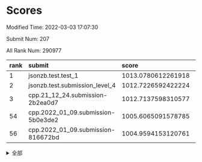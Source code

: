 # Scores

Modified Time: 2022-03-03 17:07:30

Submit Num: 207

All Rank Num: 290977

| rank |               submit               |       score        |       sigma        | pk_num |
| :--- | :--------------------------------- | :----------------- | :----------------- | :----- |
| 1    | jsonzb.test.test_1                 | 1013.0780612261918 | 0.8167207864769679 | 5623   |
| 2    | jsonzb.test.submission_level_4     | 1012.7226592422224 | 0.7852921686269924 | 5623   |
| 3    | cpp.21_12_24.submission-2b2ea0d7   | 1012.7137598310577 | 0.7919249387024188 | 5621   |
| 54   | cpp.2022_01_09.submission-5b0e3de2 | 1005.6065091578785 | 0.7265176504272611 | 5622   |
| 56   | cpp.2022_01_09.submission-816672bd | 1004.9594153120761 | 0.7295122556033103 | 5622   |


<details>
<summary>全部</summary>

| rank |                 submit                 |       score        |       sigma        | pk_num |
| :--- | :------------------------------------- | :----------------- | :----------------- | :----- |
| 1    | jsonzb.test.test_1                     | 1013.0780612261918 | 0.8167207864769679 | 5623   |
| 2    | jsonzb.test.submission_level_4         | 1012.7226592422224 | 0.7852921686269924 | 5623   |
| 3    | cpp.21_12_24.submission-2b2ea0d7       | 1012.7137598310577 | 0.7919249387024188 | 5621   |
| 4    | gobigger.level_3.submission_level_3_10 | 1011.3882262227154 | 0.7663058183680818 | 5623   |
| 5    | gobigger.level_3.submission_level_3_42 | 1011.2365183827105 | 0.754439866003297  | 5621   |
| 6    | gobigger.level_3.submission_level_3_19 | 1011.1790884072292 | 0.7715868513647998 | 5622   |
| 7    | gobigger.level_3.submission_level_3_26 | 1011.1260683539405 | 0.7665341016299069 | 5625   |
| 8    | gobigger.level_3.submission_level_3_43 | 1010.8869869576498 | 0.7782194799945343 | 5624   |
| 9    | gobigger.level_3.submission_level_3_38 | 1010.8609863307862 | 0.7563915330927304 | 5625   |
| 10   | gobigger.level_3.submission_level_3_11 | 1010.8334650234658 | 0.7675711777726603 | 5619   |
| 11   | gobigger.level_3.submission_level_3_7  | 1010.7433298256922 | 0.7548304810496994 | 5625   |
| 12   | gobigger.level_3.submission_level_3_35 | 1010.6398289728702 | 0.7794200106554329 | 5623   |
| 13   | gobigger.level_3.submission_level_3_0  | 1010.6246370010548 | 0.7688141435454969 | 5625   |
| 14   | gobigger.level_3.submission_level_3_20 | 1010.6084827062856 | 0.7765865466879599 | 5626   |
| 15   | gobigger.level_3.submission_level_3_47 | 1010.5920073350591 | 0.7611075645241233 | 5622   |
| 16   | gobigger.level_3.submission_level_3_3  | 1010.5892182674739 | 0.7797497328959434 | 5622   |
| 17   | gobigger.level_3.submission_level_3_25 | 1010.569042460301  | 0.7644667520465321 | 5626   |
| 18   | gobigger.level_3.submission_level_3_5  | 1010.4465680208796 | 0.7612189039483706 | 5621   |
| 19   | gobigger.level_3.submission_level_3_36 | 1010.429500364878  | 0.7779104047590555 | 5624   |
| 20   | gobigger.level_3.submission_level_3_40 | 1010.3790355646844 | 0.7725221848730309 | 5626   |
| 21   | gobigger.level_3.submission_level_3_29 | 1010.376156865613  | 0.7510703328302806 | 5626   |
| 22   | gobigger.level_3.submission_level_3_15 | 1010.3510842542262 | 0.7626719549783284 | 5622   |
| 23   | gobigger.level_3.submission_level_3_1  | 1010.2691207525463 | 0.7847397200985893 | 5620   |
| 24   | gobigger.level_3.submission_level_3_27 | 1010.2682336119584 | 0.7529021801045561 | 5625   |
| 25   | gobigger.level_3.submission_level_3_39 | 1010.1839517163211 | 0.7435364491559404 | 5619   |
| 26   | gobigger.level_3.submission_level_3_4  | 1010.1312614267392 | 0.7393609934280694 | 5620   |
| 27   | gobigger.level_3.submission_level_3_46 | 1010.1055836657503 | 0.76746152865284   | 5621   |
| 28   | gobigger.level_3.submission_level_3_49 | 1010.0861039973807 | 0.7571730265440278 | 5625   |
| 29   | gobigger.level_3.submission_level_3_6  | 1010.0642245156392 | 0.7406270778836119 | 5624   |
| 30   | gobigger.level_3.submission_level_3_2  | 1010.0233119021614 | 0.7859062828077786 | 5626   |
| 31   | gobigger.level_3.submission_level_3_17 | 1010.0160653144939 | 0.781432649446242  | 5627   |
| 32   | gobigger.level_3.submission_level_3_16 | 1010.0102058437583 | 0.7515624880317409 | 5617   |
| 33   | gobigger.level_3.submission_level_3_14 | 1009.9827166915056 | 0.7566230948657184 | 5621   |
| 34   | gobigger.level_3.submission_level_3_34 | 1009.9777518605869 | 0.754506880089304  | 5623   |
| 35   | gobigger.level_3.submission_level_3_23 | 1009.943189003611  | 0.7474413684453941 | 5620   |
| 36   | gobigger.level_3.submission_level_3_33 | 1009.8972334441427 | 0.7575437416920346 | 5628   |
| 37   | gobigger.level_3.submission_level_3_32 | 1009.8351315648808 | 0.7531108355805531 | 5624   |
| 38   | gobigger.level_3.submission_level_3_13 | 1009.8261251048966 | 0.768886273693523  | 5613   |
| 39   | gobigger.level_3.submission_level_3_22 | 1009.6162105604345 | 0.751301391071433  | 5627   |
| 40   | gobigger.level_3.submission_level_3_31 | 1009.601551400509  | 0.7492005974868423 | 5618   |
| 41   | gobigger.level_3.submission_level_3_45 | 1009.5419072716029 | 0.7398994528480484 | 5624   |
| 42   | gobigger.level_3.submission_level_3_37 | 1009.532290396612  | 0.7609814498446428 | 5627   |
| 43   | gobigger.level_3.submission_level_3_12 | 1009.4439829476979 | 0.7384012947631058 | 5620   |
| 44   | gobigger.level_3.submission_level_3_30 | 1009.3993554272907 | 0.7574933362193255 | 5623   |
| 45   | gobigger.level_3.submission_level_3_8  | 1009.3694791384938 | 0.7579428523667443 | 5619   |
| 46   | gobigger.level_3.submission_level_3_21 | 1009.3488797316012 | 0.7431412040325033 | 5624   |
| 47   | gobigger.level_3.submission_level_3_44 | 1009.3388658698493 | 0.7651787267570547 | 5626   |
| 48   | gobigger.level_3.submission_level_3_48 | 1009.3178114672725 | 0.7493755843443908 | 5624   |
| 49   | gobigger.level_3.submission_level_3_41 | 1009.1855807873432 | 0.747774328425091  | 5622   |
| 50   | gobigger.level_3.submission_level_3_28 | 1009.1513415415263 | 0.7512552541337999 | 5626   |
| 51   | gobigger.level_3.submission_level_3_18 | 1009.1111649894804 | 0.7425835357245161 | 5621   |
| 52   | gobigger.level_3.submission_level_3_24 | 1008.9535394888977 | 0.7503242560780401 | 5624   |
| 53   | gobigger.level_3.submission_level_3_9  | 1008.9368949327268 | 0.7719965836806313 | 5617   |
| 54   | cpp.2022_01_09.submission-5b0e3de2     | 1005.6065091578785 | 0.7265176504272611 | 5622   |
| 55   | gobigger.level_1.submission_level_1_12 | 1005.0019699117469 | 0.7239138545855021 | 5620   |
| 56   | cpp.2022_01_09.submission-816672bd     | 1004.9594153120761 | 0.7295122556033103 | 5622   |
| 57   | gobigger.level_1.submission_level_1_28 | 1004.8068364638316 | 0.7189459548272297 | 5620   |
| 58   | gobigger.level_1.submission_level_1_3  | 1004.4383545893401 | 0.712457238157674  | 5629   |
| 59   | gobigger.level_1.submission_level_1_11 | 1004.4114619418499 | 0.7271024399258295 | 5623   |
| 60   | gobigger.level_1.submission_level_1_26 | 1004.3032946671485 | 0.7198689337406442 | 5626   |
| 61   | gobigger.level_1.submission_level_1_49 | 1004.2439626871646 | 0.7201543984328842 | 5622   |
| 62   | gobigger.level_1.submission_level_1_4  | 1004.2368238264888 | 0.7152703136334734 | 5625   |
| 63   | gobigger.level_1.submission_level_1_24 | 1004.1715922052135 | 0.7168673311162501 | 5624   |
| 64   | gobigger.level_1.submission_level_1_21 | 1004.1090392205818 | 0.7260736633638424 | 5621   |
| 65   | gobigger.level_1.submission_level_1_31 | 1004.018052769637  | 0.7266575430007944 | 5624   |
| 66   | gobigger.level_1.submission_level_1_20 | 1004.0043933250694 | 0.7250058089248983 | 5624   |
| 67   | gobigger.level_1.submission_level_1_48 | 1003.8765376015572 | 0.7237832647123508 | 5629   |
| 68   | gobigger.level_1.submission_level_1_6  | 1003.8705478704653 | 0.7126431531598524 | 5621   |
| 69   | gobigger.level_1.submission_level_1_7  | 1003.8198598976473 | 0.7162318793591386 | 5622   |
| 70   | gobigger.level_1.submission_level_1_18 | 1003.7087058979052 | 0.7214246930362603 | 5621   |
| 71   | gobigger.level_1.submission_level_1_16 | 1003.616900933791  | 0.7268127757885887 | 5624   |
| 72   | gobigger.level_1.submission_level_1_39 | 1003.5962169921809 | 0.716496581785462  | 5630   |
| 73   | gobigger.level_1.submission_level_1_44 | 1003.5206840992388 | 0.7300694804297829 | 5627   |
| 74   | gobigger.level_1.submission_level_1_34 | 1003.4251600134025 | 0.718268375657251  | 5626   |
| 75   | gobigger.level_1.submission_level_1_42 | 1003.405146646594  | 0.7238277414969847 | 5622   |
| 76   | gobigger.level_1.submission_level_1_41 | 1003.3046200631013 | 0.7168461606244926 | 5622   |
| 77   | gobigger.level_1.submission_level_1_40 | 1003.2409057949957 | 0.7214205733702678 | 5625   |
| 78   | gobigger.level_1.submission_level_1_27 | 1003.2408859419122 | 0.7231812585111456 | 5624   |
| 79   | gobigger.level_1.submission_level_1_47 | 1003.2347851631773 | 0.7216338952209728 | 5620   |
| 80   | gobigger.level_1.submission_level_1_14 | 1003.2066555713844 | 0.7251450171890409 | 5620   |
| 81   | gobigger.level_1.submission_level_1_22 | 1003.1941617256729 | 0.7112358170812302 | 5616   |
| 82   | gobigger.level_1.submission_level_1_36 | 1003.1068810888884 | 0.72377892229539   | 5621   |
| 83   | gobigger.level_1.submission_level_1_8  | 1003.1064598335072 | 0.7123202607348893 | 5623   |
| 84   | gobigger.level_1.submission_level_1_13 | 1003.1053574493216 | 0.7168805200412579 | 5623   |
| 85   | gobigger.level_1.submission_level_1_1  | 1003.0965819242655 | 0.7134730010117212 | 5619   |
| 86   | gobigger.level_1.submission_level_1_38 | 1003.0860709494779 | 0.7092487908433721 | 5626   |
| 87   | gobigger.level_1.submission_level_1_23 | 1003.0808734055539 | 0.7115524653109434 | 5622   |
| 88   | gobigger.level_1.submission_level_1_0  | 1003.07546510665   | 0.7287727755623031 | 5618   |
| 89   | gobigger.level_1.submission_level_1_43 | 1003.0274894138948 | 0.7206002286384502 | 5621   |
| 90   | gobigger.level_1.submission_level_1_33 | 1002.9956176011526 | 0.7176347821690623 | 5628   |
| 91   | gobigger.level_1.submission_level_1_15 | 1002.9829441906226 | 0.7178824863036931 | 5622   |
| 92   | gobigger.level_1.submission_level_1_9  | 1002.9459221001451 | 0.7073613480441786 | 5623   |
| 93   | gobigger.level_1.submission_level_1_2  | 1002.9329069358691 | 0.7081482360095731 | 5622   |
| 94   | gobigger.level_1.submission_level_1_25 | 1002.9206386121604 | 0.7209992643330916 | 5620   |
| 95   | gobigger.level_1.submission_level_1_5  | 1002.9201138096292 | 0.7113317580684809 | 5627   |
| 96   | gobigger.level_1.submission_level_1_17 | 1002.7818457458231 | 0.7228651635277396 | 5623   |
| 97   | gobigger.level_1.submission_level_1_46 | 1002.7698075738116 | 0.7172036445461407 | 5623   |
| 98   | gobigger.level_1.submission_level_1_45 | 1002.7657898652636 | 0.7180576385112665 | 5620   |
| 99   | gobigger.level_1.submission_level_1_10 | 1002.6325614356768 | 0.7185950719829725 | 5622   |
| 100  | gobigger.level_1.submission_level_1_19 | 1002.2956537022893 | 0.7238156346476965 | 5618   |
| 101  | gobigger.level_1.submission_level_1_30 | 1002.2432078194826 | 0.7131022424217212 | 5623   |
| 102  | gobigger.level_1.submission_level_1_35 | 1002.1779751817463 | 0.7091759765413973 | 5627   |
| 103  | gobigger.level_1.submission_level_1_29 | 1002.1183280719185 | 0.7092847403950715 | 5625   |
| 104  | gobigger.level_1.submission_level_1_32 | 1002.1084585938335 | 0.7054024820868714 | 5617   |
| 105  | gobigger.level_1.submission_level_1_37 | 1001.681606339924  | 0.7185923772018192 | 5626   |
| 106  | gobigger.random.submission_random_40   | 996.8743312983427  | 0.7219409890618363 | 5623   |
| 107  | gobigger.random.submission_random_43   | 996.8739551805718  | 0.716491091931071  | 5623   |
| 108  | gobigger.random.submission_random_27   | 996.7525887062252  | 0.7081826473358127 | 5628   |
| 109  | gobigger.random.submission_random_26   | 996.7421483202987  | 0.7018712223027443 | 5621   |
| 110  | gobigger.random.submission_random_37   | 996.7386882614393  | 0.70685909294575   | 5626   |
| 111  | gobigger.random.submission_random_9    | 996.5947507514708  | 0.7110927899765501 | 5617   |
| 112  | gobigger.random.submission_random_17   | 996.5800485808194  | 0.7292801647123365 | 5620   |
| 113  | gobigger.random.submission_random_28   | 996.4810296788204  | 0.7170955665461104 | 5621   |
| 114  | gobigger.random.submission_random_19   | 996.4749316688184  | 0.7115709528005358 | 5623   |
| 115  | gobigger.random.submission_random_25   | 996.4669312745172  | 0.70945841273664   | 5626   |
| 116  | gobigger.random.submission_random_32   | 996.4581271405788  | 0.7149543647585332 | 5624   |
| 117  | gobigger.random.submission_random_1    | 996.2987423300376  | 0.7154106024213899 | 5623   |
| 118  | gobigger.random.submission_random_38   | 996.2523212693475  | 0.7136441778685043 | 5625   |
| 119  | gobigger.random.submission_random_10   | 996.2279288073456  | 0.7100229801104085 | 5624   |
| 120  | gobigger.random.submission_random_13   | 996.2166274797943  | 0.7178084372984304 | 5626   |
| 121  | gobigger.random.submission_random_11   | 996.2088450518562  | 0.7090252997484235 | 5625   |
| 122  | gobigger.random.submission_random_35   | 996.170471492579   | 0.7105328033497879 | 5625   |
| 123  | gobigger.random.submission_random_20   | 996.1340867484525  | 0.6994043958520513 | 5621   |
| 124  | gobigger.random.submission_random_5    | 995.9500069413618  | 0.7125911989480557 | 5623   |
| 125  | gobigger.random.submission_random_15   | 995.947884718872   | 0.7105002128036011 | 5625   |
| 126  | gobigger.random.submission_random_48   | 995.9013892237936  | 0.7050185815468623 | 5624   |
| 127  | gobigger.random.submission_random_4    | 995.8883739866701  | 0.7096313020092379 | 5624   |
| 128  | gobigger.random.submission_random_44   | 995.8475593490958  | 0.7239454485279295 | 5619   |
| 129  | gobigger.random.submission_random_8    | 995.8294987505365  | 0.7202655177409574 | 5627   |
| 130  | gobigger.random.submission_random_21   | 995.8228502383918  | 0.7062316158734304 | 5626   |
| 131  | gobigger.random.submission_random_46   | 995.7918223500839  | 0.7142110581636189 | 5623   |
| 132  | gobigger.random.submission_random_33   | 995.7912968337655  | 0.7121845769525623 | 5623   |
| 133  | gobigger.random.submission_random_30   | 995.7118263105215  | 0.7188556824519546 | 5626   |
| 134  | gobigger.random.submission_random_14   | 995.6748174048051  | 0.7157894812203371 | 5621   |
| 135  | gobigger.random.submission_random_42   | 995.6603760731388  | 0.7062840327594402 | 5622   |
| 136  | gobigger.random.submission_random_22   | 995.6510708605102  | 0.7259874597444737 | 5625   |
| 137  | gobigger.random.submission_random_0    | 995.6502586117842  | 0.7140167903781872 | 5626   |
| 138  | gobigger.random.submission_random_45   | 995.593821837516   | 0.7256945492966762 | 5623   |
| 139  | gobigger.random.submission_random_39   | 995.5752813768881  | 0.7294996901202756 | 5624   |
| 140  | gobigger.random.submission_random_7    | 995.5238766287941  | 0.7089312827261295 | 5623   |
| 141  | gobigger.random.submission_random_24   | 995.5099190358306  | 0.7174031947327414 | 5619   |
| 142  | gobigger.random.submission_random_18   | 995.4629228916426  | 0.7017104498849167 | 5624   |
| 143  | gobigger.random.submission_random_34   | 995.453998243736   | 0.7239848803178877 | 5620   |
| 144  | gobigger.random.submission_random_23   | 995.3823901417453  | 0.6972418119403849 | 5621   |
| 145  | gobigger.random.submission_random_16   | 995.3536896153535  | 0.7096179185383378 | 5622   |
| 146  | gobigger.random.submission_random_12   | 995.3172397966672  | 0.700441238605732  | 5621   |
| 147  | gobigger.random.submission_random_49   | 995.2746046942668  | 0.7145333838894978 | 5616   |
| 148  | gobigger.random.submission_random_2    | 995.2711233285532  | 0.7132705691685799 | 5630   |
| 149  | gobigger.random.submission_random_41   | 995.2640719437021  | 0.7228490155707018 | 5623   |
| 150  | gobigger.random.submission_random_6    | 995.1677447818662  | 0.7223236379106693 | 5624   |
| 151  | gobigger.random.submission_random_47   | 995.1463652942233  | 0.7053921249259486 | 5620   |
| 152  | gobigger.random.submission_random_29   | 995.1154014097932  | 0.7137076182018987 | 5621   |
| 153  | gobigger.random.submission_random_36   | 995.0951260663563  | 0.7336434877403994 | 5626   |
| 154  | gobigger.random.submission_random_3    | 995.0156730569104  | 0.708627335174741  | 5621   |
| 155  | gobigger.random.submission_random_31   | 994.9824347867727  | 0.7151265679566106 | 5622   |
| 156  | gobigger.level_2.submission_level_2_0  | 994.1851453294255  | 0.7330007559351364 | 5628   |
| 157  | gobigger.level_2.submission_level_2_45 | 993.9243117875747  | 0.7293316141922778 | 5622   |
| 158  | gobigger.level_2.submission_level_2_28 | 993.6210348426426  | 0.7282303103431114 | 5627   |
| 159  | gobigger.level_2.submission_level_2_37 | 993.6140228237768  | 0.7507283935238047 | 5624   |
| 160  | gobigger.level_2.submission_level_2_15 | 993.5528009605455  | 0.7337779549184722 | 5622   |
| 161  | gobigger.level_2.submission_level_2_25 | 993.247837386596   | 0.7494351680037459 | 5619   |
| 162  | gobigger.level_2.submission_level_2_16 | 993.0443529031556  | 0.7373395262770107 | 5619   |
| 163  | gobigger.level_2.submission_level_2_12 | 992.9631705882772  | 0.7360675202511943 | 5623   |
| 164  | gobigger.level_2.submission_level_2_29 | 992.8707373346343  | 0.7393281670557456 | 5623   |
| 165  | gobigger.level_2.submission_level_2_27 | 992.8457415049713  | 0.7308062741192606 | 5623   |
| 166  | gobigger.level_2.submission_level_2_19 | 992.7432684307361  | 0.7424077843200829 | 5625   |
| 167  | gobigger.level_2.submission_level_2_26 | 992.6871736144202  | 0.7435786959474568 | 5619   |
| 168  | gobigger.level_2.submission_level_2_24 | 992.6847994829109  | 0.7396154479953488 | 5623   |
| 169  | gobigger.level_2.submission_level_2_36 | 992.67850324548    | 0.7283669112129649 | 5624   |
| 170  | gobigger.level_2.submission_level_2_13 | 992.67749599713    | 0.7482458432120384 | 5620   |
| 171  | gobigger.level_2.submission_level_2_31 | 992.6293569244211  | 0.7413377473128793 | 5623   |
| 172  | gobigger.level_2.submission_level_2_40 | 992.5922546412329  | 0.732964666011786  | 5628   |
| 173  | gobigger.level_2.submission_level_2_17 | 992.4824125205414  | 0.7343901139423575 | 5620   |
| 174  | gobigger.level_2.submission_level_2_22 | 992.332655448135   | 0.7536694686435087 | 5622   |
| 175  | gobigger.level_2.submission_level_2_18 | 992.2048535104338  | 0.727782141191903  | 5624   |
| 176  | gobigger.level_2.submission_level_2_11 | 992.1141034264177  | 0.7318229317597096 | 5628   |
| 177  | gobigger.level_2.submission_level_2_38 | 992.0577094203516  | 0.744249740652181  | 5618   |
| 178  | gobigger.level_2.submission_level_2_1  | 992.0497080003519  | 0.7523201937695049 | 5620   |
| 179  | gobigger.level_2.submission_level_2_21 | 991.931820690834   | 0.7623125779302138 | 5620   |
| 180  | gobigger.level_2.submission_level_2_35 | 991.877205022281   | 0.7502996674830846 | 5618   |
| 181  | gobigger.level_2.submission_level_2_49 | 991.8530746710575  | 0.7456947370900213 | 5620   |
| 182  | gobigger.level_2.submission_level_2_9  | 991.7980996455306  | 0.7341310982554058 | 5617   |
| 183  | gobigger.level_2.submission_level_2_14 | 991.7107732272161  | 0.7442231754581744 | 5624   |
| 184  | gobigger.level_2.submission_level_2_42 | 991.7015262916802  | 0.7591995477676622 | 5622   |
| 185  | gobigger.level_2.submission_level_2_46 | 991.68350610221    | 0.7442440227819077 | 5622   |
| 186  | gobigger.level_2.submission_level_2_2  | 991.6794767435117  | 0.752373011992606  | 5622   |
| 187  | gobigger.level_2.submission_level_2_20 | 991.6370216492207  | 0.7521523940439448 | 5620   |
| 188  | gobigger.level_2.submission_level_2_3  | 991.6253351036993  | 0.7409102721758847 | 5622   |
| 189  | gobigger.level_2.submission_level_2_33 | 991.6234115350298  | 0.7615143232135999 | 5625   |
| 190  | gobigger.level_2.submission_level_2_32 | 991.5263167600264  | 0.7450409590382372 | 5624   |
| 191  | gobigger.level_2.submission_level_2_30 | 991.5043885358614  | 0.748124727648018  | 5617   |
| 192  | gobigger.level_2.submission_level_2_5  | 991.4498286714226  | 0.7572200396440385 | 5626   |
| 193  | gobigger.level_2.submission_level_2_8  | 991.4041544369437  | 0.7273929728597789 | 5622   |
| 194  | gobigger.level_2.submission_level_2_48 | 991.385334961834   | 0.7410990547323886 | 5627   |
| 195  | gobigger.level_2.submission_level_2_39 | 991.3821811059303  | 0.7619847467093676 | 5626   |
| 196  | gobigger.level_2.submission_level_2_7  | 991.2657204304759  | 0.7578824797762514 | 5619   |
| 197  | gobigger.level_2.submission_level_2_44 | 991.2525258430861  | 0.7603995299159786 | 5618   |
| 198  | gobigger.level_2.submission_level_2_41 | 991.2043395283275  | 0.7583510907640336 | 5623   |
| 199  | gobigger.level_2.submission_level_2_4  | 991.0216306049913  | 0.7553449203395344 | 5624   |
| 200  | gobigger.level_2.submission_level_2_34 | 990.7596971369851  | 0.7718548902178338 | 5625   |
| 201  | gobigger.level_2.submission_level_2_23 | 990.5883671409895  | 0.748734856075926  | 5623   |
| 202  | gobigger.level_2.submission_level_2_6  | 990.4043026264129  | 0.7394702706376427 | 5615   |
| 203  | gobigger.level_2.submission_level_2_43 | 990.2990470737667  | 0.766791588693812  | 5627   |
| 204  | gobigger.level_2.submission_level_2_47 | 990.0144505061259  | 0.7602915239567473 | 5620   |
| 205  | gobigger.level_2.submission_level_2_10 | 989.1081588178173  | 0.7947683477410888 | 5621   |
| 206  | gobigger.none.submission_none_0        | 978.9386749168408  | 1.1539366845945116 | 5622   |
| 207  | gobigger.none.submission_none_1        | 976.4584255993944  | 1.4959280423120658 | 5622   |

</details>